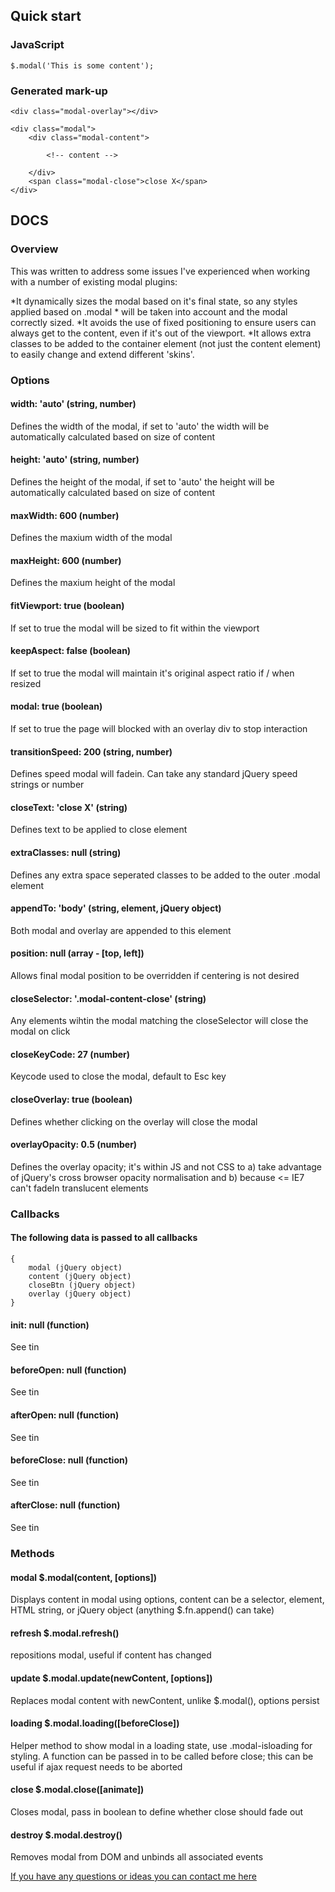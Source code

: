 ## Quick start
	
### JavaScript

    $.modal('This is some content');
	
### Generated mark-up

    <div class="modal-overlay"></div>
   
    <div class="modal">
        <div class="modal-content">
            
            <!-- content -->
            
        </div>
        <span class="modal-close">close X</span>
    </div>

## DOCS

### Overview
This was written to address some issues I've experienced when working with a number of existing modal plugins:
		
*It dynamically sizes the modal based on it's final state, so any styles applied based on .modal * will be taken into account and the modal correctly sized.
*It avoids the use of fixed positioning to ensure users can always get to the content, even if it's out of the viewport.
*It allows extra classes to be added to the container element (not just the content element) to easily change and extend different 'skins'.

### Options

#### width: 'auto' (string, number)
Defines the width of the modal, if set to 'auto' the width will be automatically calculated based on size of content

#### height: 'auto' (string, number)
Defines the height of the modal, if set to 'auto' the height will be automatically calculated based on size of content

#### maxWidth: 600 (number)
Defines the maxium width of the modal

#### maxHeight: 600 (number)
Defines the maxium height of the modal

#### fitViewport: true (boolean)
If set to true the modal will be sized to fit within the viewport

#### keepAspect: false (boolean)
If set to true the modal will maintain it's original aspect ratio if / when resized
 
#### modal: true (boolean)
If set to true the page will blocked with an overlay div to stop interaction

#### transitionSpeed: 200 (string, number)
Defines speed modal will fadein. Can take any standard jQuery speed strings or number

#### closeText: 'close X' (string)
Defines text to be applied to close element

#### extraClasses: null (string)
Defines any extra space seperated classes to be added to the outer .modal element

#### appendTo: 'body' (string, element, jQuery object)
Both modal and overlay are appended to this element

#### position: null (array - [top, left])
Allows final modal position to be overridden if centering is not desired

#### closeSelector: '.modal-content-close' (string)
Any elements wihtin the modal matching the closeSelector will close the modal on click

#### closeKeyCode: 27 (number)
Keycode used to close the modal, default to Esc key

#### closeOverlay: true (boolean)
Defines whether clicking on the overlay will close the modal

#### overlayOpacity: 0.5 (number)
Defines the overlay opacity; it's within JS and not CSS to a) take advantage of jQuery's cross browser opacity normalisation and b) because <= IE7 can't fadeIn translucent elements

### Callbacks

#### The following data is passed to all callbacks
    
    {
        modal (jQuery object)
        content (jQuery object)
        closeBtn (jQuery object)
        overlay (jQuery object)
    }

#### init: null (function)
See tin

#### beforeOpen: null (function)
See tin

#### afterOpen: null (function)
See tin

#### beforeClose: null (function)
See tin

#### afterClose: null (function)
See tin

### Methods
#### modal $.modal(content, [options])
Displays content in modal using options, content can be a selector, element, HTML string, or jQuery object (anything $.fn.append() can take)

#### refresh $.modal.refresh()
repositions modal, useful if content has changed

#### update $.modal.update(newContent, [options])
Replaces modal content with newContent, unlike $.modal(), options persist

#### loading $.modal.loading([beforeClose])
Helper method to show modal in a loading state, use .modal-isloading for styling.
A function can be passed in to be called before close; this can be useful if ajax request needs to be aborted

#### close $.modal.close([animate])
Closes modal, pass in boolean to define whether close should fade out

#### destroy $.modal.destroy()
Removes modal from DOM and unbinds all associated events

[If you have any questions or ideas you can contact me here](http://richardscarrott.co.uk/contact "Richard Scarrott")